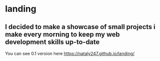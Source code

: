 # landing

## I decided to make a showcase of small projects i make every morning to keep my web development skills up-to-date
You can see 0.1 version here https://nataly247.github.io/landing/
